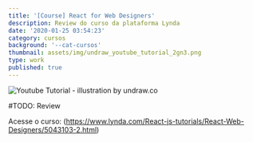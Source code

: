 ```yaml
---
title: '[Course] React for Web Designers'
description: Review do curso da plataforma Lynda
date: '2020-01-25 03:54:23'
category: cursos
background: '--cat-cursos'
thumbnail: assets/img/undraw_youtube_tutorial_2gn3.png
type: work
published: true
---
```

![Youtube Tutorial - illustration by undraw.co](assets/img/undraw_youtube_tutorial_2gn3.png "Youtube Tutorial - illustration by undraw.co")

\#TODO: Review

Acesse o curso: (<https://www.lynda.com/React-js-tutorials/React-Web-Designers/5043103-2.html>)

